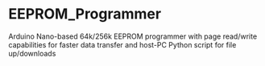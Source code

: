 # EEPROM_Programmer
Arduino Nano-based 64k/256k EEPROM programmer with page read/write capabilities for faster data transfer and host-PC Python script for file up/downloads

